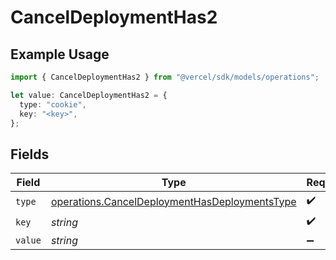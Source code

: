# CancelDeploymentHas2

## Example Usage

```typescript
import { CancelDeploymentHas2 } from "@vercel/sdk/models/operations";

let value: CancelDeploymentHas2 = {
  type: "cookie",
  key: "<key>",
};
```

## Fields

| Field                                                                                                          | Type                                                                                                           | Required                                                                                                       | Description                                                                                                    |
| -------------------------------------------------------------------------------------------------------------- | -------------------------------------------------------------------------------------------------------------- | -------------------------------------------------------------------------------------------------------------- | -------------------------------------------------------------------------------------------------------------- |
| `type`                                                                                                         | [operations.CancelDeploymentHasDeploymentsType](../../models/operations/canceldeploymenthasdeploymentstype.md) | :heavy_check_mark:                                                                                             | N/A                                                                                                            |
| `key`                                                                                                          | *string*                                                                                                       | :heavy_check_mark:                                                                                             | N/A                                                                                                            |
| `value`                                                                                                        | *string*                                                                                                       | :heavy_minus_sign:                                                                                             | N/A                                                                                                            |